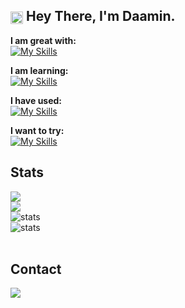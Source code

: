 <h2><img align=center src="https://em-content.zobj.net/source/noto-emoji-animations/344/waving-hand_light-skin-tone_1f44b-1f3fb_1f3fb.gif" width="20px"> Hey There, I'm Daamin.</h2>
<div>

  **I am great with:** <br>
[![My Skills](https://skillicons.dev/icons?i=java,js,py,html,css,flask,react,firebase,androidstudio)](https://github.com/daamin909)

**I am learning:** <br>
[![My Skills](https://skillicons.dev/icons?i=nodejs,golang)](https://github.com/daamin909)

**I have used:** <br>
[![My Skills](https://skillicons.dev/icons?i=github,figma,bash,powershell,git,vscode,linux,vercel,mongodb,arduino,raspberrypi)](https://github.com/daamin909)

**I want to try:** <br>
[![My Skills](https://skillicons.dev/icons?i=kotlin,tailwindcss,nextjs,aws,rust,pytorch)](https://github.com/daamin909)

</div>
<h2>Stats</h2>
<div>
  <img src="https://github-readme-stats-git-masterrstaa-rickstaa.vercel.app/api/top-langs/?username=Daamin909&layout=compact&langs_count=6&theme=tokyonight">
  <br>
  <img src="https://github-readme-streak-stats.herokuapp.com/?user=Daamin909&theme=tokyonight">
  <br> 
  <img alt='stats' src='https://github-profile-summary-cards.vercel.app/api/cards/profile-details?username=Daamin909&theme=tokyonight'>
  <br>
  <img alt='stats' src='https://github-readme-stats.hackclub.dev/api/wakatime?username=237&api_domain=hackatime.hackclub.com&theme=tokyonight&custom_title=Hackatime+Stats&layout=compact&cache_seconds=0&langs_count=8'>

</div>
<br>
<h2> Contact </h2>
<div> 
  <a href = "mailto: ashai.daamin@gmail.com"><img src="https://img.shields.io/badge/-Gmail-%23333?style=for-the-badge&logo=gmail&logoColor=white" target="_blank"></a>
 </br>
</br> 
</div>
